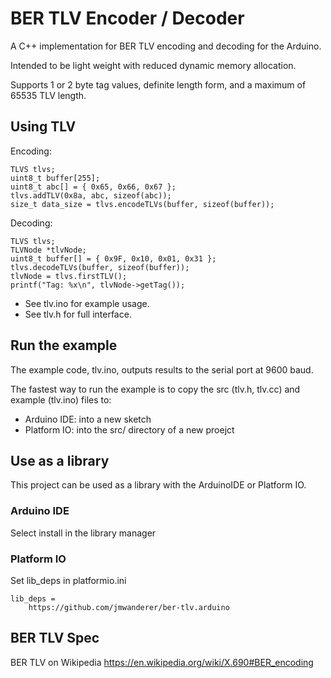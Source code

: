 # BER TLV Encoder / Decoder

A C++ implementation for BER TLV encoding and decoding for the Arduino.

Intended to be light weight with reduced dynamic memory allocation.

Supports 1 or 2 byte tag values, definite length form, and
a maximum of 65535 TLV length.

## Using TLV

Encoding:
```
TLVS tlvs;
uint8_t buffer[255];
uint8_t abc[] = { 0x65, 0x66, 0x67 };
tlvs.addTLV(0x8a, abc, sizeof(abc));
size_t data_size = tlvs.encodeTLVs(buffer, sizeof(buffer));
```

Decoding:
```
TLVS tlvs;
TLVNode *tlvNode;
uint8_t buffer[] = { 0x9F, 0x10, 0x01, 0x31 };
tlvs.decodeTLVs(buffer, sizeof(buffer));
tlvNode = tlvs.firstTLV();
printf("Tag: %x\n", tlvNode->getTag());
```

- See tlv.ino for example usage.
- See tlv.h for full interface.


## Run the example

The example code, tlv.ino, outputs results to the serial port
at 9600 baud. 

The fastest way to run the example is to copy the src (tlv.h, tlv.cc) and 
example (tlv.ino) files to:
- Arduino IDE: into a new sketch
- Platform IO: into the src/ directory of a new proejct 

## Use as a library

This project can be used as a library with the ArduinoIDE or Platform IO.

### Arduino IDE

Select install in the library manager

### Platform IO

Set lib_deps in platformio.ini
```
lib_deps =
    https://github.com/jmwanderer/ber-tlv.arduino
```

## BER TLV Spec

BER TLV on Wikipedia
<https://en.wikipedia.org/wiki/X.690#BER_encoding>



